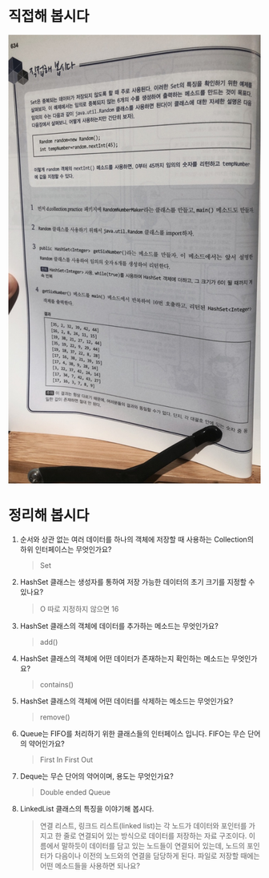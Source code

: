 # 직접해 봅시다

![img.png](img.png)

# 정리해 봅시다
1. 순서와 상관 없는 여러 데이터를 하나의 객체에 저장할 때 사용하는 Collection의 하위 인터페이스는 무엇인가요?

   > Set

2. HashSet 클래스는 생성자를 통하여 저장 가능한 데이터의 초기 크기를 지정할 수 있나요?

   > O
   > 따로 지정하지 않으면 16

3. HashSet 클래스의 객체에 데이터를 추가하는 메소드는 무엇인가요?

   > add()

4. HashSet 클래스의 객체에 어떤 데이터가 존재하는지 확인하는 메소드는 무엇인가요?

   > contains()

5. HashSet 클래스의 객체에 어떤 데이터를 삭제하는 메소드는 무엇인가요?

   > remove()

6. Queue는 FIFO를 처리하기 위한 클래스들의 인터페이스 입니다. FIFO는 무슨 단어의 약어인가요?

   > First In First Out

7. Deque는 무슨 단어의 약어이며, 용도는 무엇인가요?

   > Double ended Queue

8. LinkedList 클래스의 특징을 이야기해 봅시다.

   > 연결 리스트, 링크드 리스트(linked list)는 각 노드가 데이터와 포인터를 가지고 한 줄로 연결되어 있는 방식으로 데이터를 저장하는 자료 구조이다. 이름에서 말하듯이 데이터를 담고 있는 노드들이 연결되어 있는데, 노드의 포인터가 다음이나 이전의 노드와의 연결을 담당하게 된다.
   > 파일로 저장할 때에는 어떤 메소드들을 사용하면 되나요?
